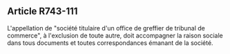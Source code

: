 Article R743-111
----
L'appellation de "société titulaire d'un office de greffier de tribunal de
commerce", à l'exclusion de toute autre, doit accompagner la raison sociale dans
tous documents et toutes correspondances émanant de la société.
